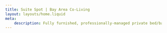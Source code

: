 ```yaml
---
title: Suite Spot | Bay Area Co-Living
layout: layouts/home.liquid
meta:
    description: Fully furnished, professionally-managed private bed/bath co-living suites in the Bay Area and Redwood City, CA.
---
```

